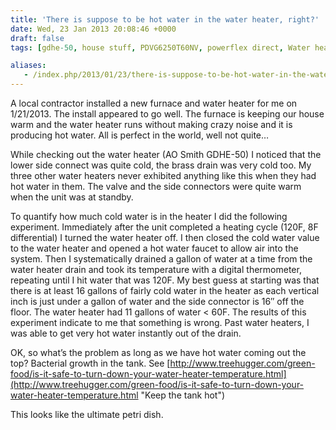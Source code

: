 ```yaml
---
title: 'There is suppose to be hot water in the water heater, right?'
date: Wed, 23 Jan 2013 20:08:46 +0000
draft: false
tags: [gdhe-50, house stuff, PDVG6250T60NV, powerflex direct, Water heater]

aliases:
   - /index.php/2013/01/23/there-is-suppose-to-be-hot-water-in-the-water-heater-right/
---
```


A local contractor installed a new furnace and water heater for me on 1/21/2013.
The install appeared to go well. The furnace is keeping our house warm and the 
water heater runs without making crazy noise and it is producing hot water. 
All is perfect in the world, well not quite… 

While checking out the water 
heater (AO Smith GDHE-50) I noticed that the lower side connect was quite cold,
the brass drain was very cold too. My three other water heaters never exhibited
anything like this when they had hot water in them. The valve and the side 
connectors were quite warm when the unit was at standby. 

To quantify how much
cold water is in the heater I did the following experiment. Immediately after
the unit completed a heating cycle (120F, 8F differential) I turned the water 
heater off. I then closed the cold water value to the water heater and opened a 
hot water faucet to allow air into the system. Then I systematically drained a 
gallon of water at a time from the water heater drain and took its temperature 
with a digital thermometer, repeating until I hit water that was 120F. My best 
guess at starting was that there is at least 16 gallons of fairly cold water 
in the heater as each vertical inch is just under a gallon of water and the 
side connector is 16″ off the floor. The water heater had 11 gallons of 
water < 60F. The results of this experiment indicate to me that something 
is wrong. Past water heaters, I was able to get very hot water instantly 
out of the drain. 

OK, so what’s the problem as long as we have hot water 
coming out the top? Bacterial growth in the tank.
See [http://www.treehugger.com/green-food/is-it-safe-to-turn-down-your-water-heater-temperature.html](http://www.treehugger.com/green-food/is-it-safe-to-turn-down-your-water-heater-temperature.html "Keep the tank hot")

This looks like the ultimate petri dish.